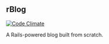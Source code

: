 ## rBlog

[![Code Climate](https://codeclimate.com/github/dgwolff/rblog/badges/gpa.svg)](https://codeclimate.com/github/dgwolff/rblog)

A Rails-powered blog built from scratch.
